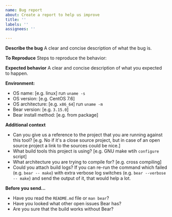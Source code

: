 ```yaml
---
name: Bug report
about: Create a report to help us improve
title: ''
labels: ''
assignees: ''

---
```


**Describe the bug**
A clear and concise description of what the bug is.

**To Reproduce**
Steps to reproduce the behavior:

**Expected behavior**
A clear and concise description of what you expected to happen.

**Environment:**
 - OS name: [e.g. linux] run `uname -s`
 - OS version: [e.g. CentOS 7.6] 
 - OS architecture: [e.g. `x86_64`] run `uname -m`
 - Bear version: [e.g. `3.15.0`]
 - Bear install method: [e.g. from package]

**Additional context**
 - Can you give us a reference to the project that you are running against this tool? [e.g. No if it's a close source project, but in case of an open source project a link to the sources could be nice.]
 - What build tools this project is using? [e.g. GNU make wtih `configure` script]
 - What architecture you are trying to compile for? [e.g. cross compiling]
 - Could you attach build logs? If you can re-run the command which failed (e.g. `bear -- make`) with extra verbose log switches (e.g. `bear --verbose -- make`) and send the output of it, that would help a lot.

**Before you send...**
 - Have you read the `README.md` file or `man bear`?
 - Have you looked what other open issues Bear has?
 - Are you sure that the build works without Bear?

